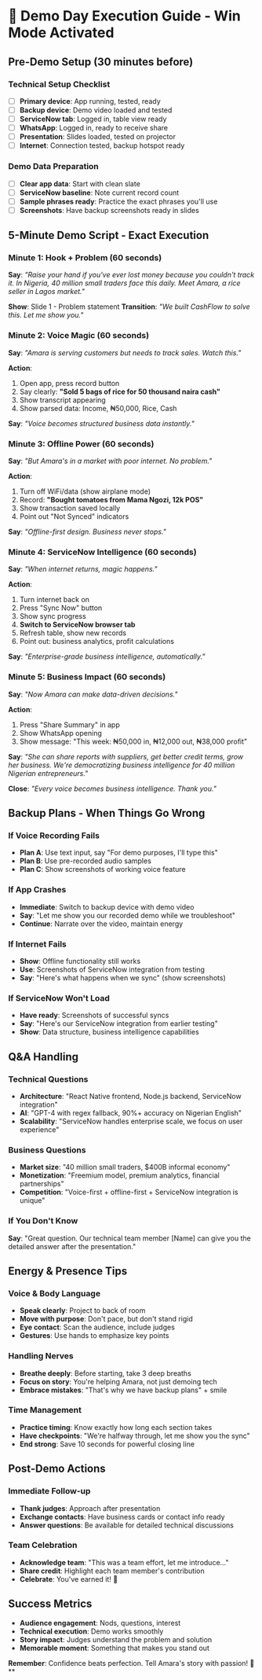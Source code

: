 # 🎪 Demo Day Execution Guide - Win Mode Activated

## **Pre-Demo Setup (30 minutes before)**

### **Technical Setup Checklist**
- [ ] **Primary device**: App running, tested, ready
- [ ] **Backup device**: Demo video loaded and tested
- [ ] **ServiceNow tab**: Logged in, table view ready
- [ ] **WhatsApp**: Logged in, ready to receive share
- [ ] **Presentation**: Slides loaded, tested on projector
- [ ] **Internet**: Connection tested, backup hotspot ready

### **Demo Data Preparation**
- [ ] **Clear app data**: Start with clean slate
- [ ] **ServiceNow baseline**: Note current record count
- [ ] **Sample phrases ready**: Practice the exact phrases you'll use
- [ ] **Screenshots**: Have backup screenshots ready in slides

## **5-Minute Demo Script - Exact Execution**

### **Minute 1: Hook + Problem (60 seconds)**
**Say**: *"Raise your hand if you've ever lost money because you couldn't track it. In Nigeria, 40 million small traders face this daily. Meet Amara, a rice seller in Lagos market."*

**Show**: Slide 1 - Problem statement
**Transition**: *"We built CashFlow to solve this. Let me show you."*

### **Minute 2: Voice Magic (60 seconds)**
**Say**: *"Amara is serving customers but needs to track sales. Watch this."*

**Action**: 
1. Open app, press record button
2. Say clearly: **"Sold 5 bags of rice for 50 thousand naira cash"**
3. Show transcript appearing
4. Show parsed data: Income, ₦50,000, Rice, Cash

**Say**: *"Voice becomes structured business data instantly."*

### **Minute 3: Offline Power (60 seconds)**
**Say**: *"But Amara's in a market with poor internet. No problem."*

**Action**:
1. Turn off WiFi/data (show airplane mode)
2. Record: **"Bought tomatoes from Mama Ngozi, 12k POS"**
3. Show transaction saved locally
4. Point out "Not Synced" indicators

**Say**: *"Offline-first design. Business never stops."*

### **Minute 4: ServiceNow Intelligence (60 seconds)**
**Say**: *"When internet returns, magic happens."*

**Action**:
1. Turn internet back on
2. Press "Sync Now" button
3. Show sync progress
4. **Switch to ServiceNow browser tab**
5. Refresh table, show new records
6. Point out: business analytics, profit calculations

**Say**: *"Enterprise-grade business intelligence, automatically."*

### **Minute 5: Business Impact (60 seconds)**
**Say**: *"Now Amara can make data-driven decisions."*

**Action**:
1. Press "Share Summary" in app
2. Show WhatsApp opening
3. Show message: "This week: ₦50,000 in, ₦12,000 out, ₦38,000 profit"

**Say**: *"She can share reports with suppliers, get better credit terms, grow her business. We're democratizing business intelligence for 40 million Nigerian entrepreneurs."*

**Close**: *"Every voice becomes business intelligence. Thank you."*

## **Backup Plans - When Things Go Wrong**

### **If Voice Recording Fails**
- **Plan A**: Use text input, say "For demo purposes, I'll type this"
- **Plan B**: Use pre-recorded audio samples
- **Plan C**: Show screenshots of working voice feature

### **If App Crashes**
- **Immediate**: Switch to backup device with demo video
- **Say**: "Let me show you our recorded demo while we troubleshoot"
- **Continue**: Narrate over the video, maintain energy

### **If Internet Fails**
- **Show**: Offline functionality still works
- **Use**: Screenshots of ServiceNow integration from testing
- **Say**: "Here's what happens when we sync" (show screenshots)

### **If ServiceNow Won't Load**
- **Have ready**: Screenshots of successful syncs
- **Say**: "Here's our ServiceNow integration from earlier testing"
- **Show**: Data structure, business intelligence capabilities

## **Q&A Handling**

### **Technical Questions**
- **Architecture**: "React Native frontend, Node.js backend, ServiceNow integration"
- **AI**: "GPT-4 with regex fallback, 90%+ accuracy on Nigerian English"
- **Scalability**: "ServiceNow handles enterprise scale, we focus on user experience"

### **Business Questions**
- **Market size**: "40 million small traders, $400B informal economy"
- **Monetization**: "Freemium model, premium analytics, financial partnerships"
- **Competition**: "Voice-first + offline-first + ServiceNow integration is unique"

### **If You Don't Know**
**Say**: "Great question. Our technical team member [Name] can give you the detailed answer after the presentation."

## **Energy & Presence Tips**

### **Voice & Body Language**
- **Speak clearly**: Project to back of room
- **Move with purpose**: Don't pace, but don't stand rigid
- **Eye contact**: Scan the audience, include judges
- **Gestures**: Use hands to emphasize key points

### **Handling Nerves**
- **Breathe deeply**: Before starting, take 3 deep breaths
- **Focus on story**: You're helping Amara, not just demoing tech
- **Embrace mistakes**: "That's why we have backup plans" + smile

### **Time Management**
- **Practice timing**: Know exactly how long each section takes
- **Have checkpoints**: "We're halfway through, let me show you the sync"
- **End strong**: Save 10 seconds for powerful closing line

## **Post-Demo Actions**

### **Immediate Follow-up**
- **Thank judges**: Approach after presentation
- **Exchange contacts**: Have business cards or contact info ready
- **Answer questions**: Be available for detailed technical discussions

### **Team Celebration**
- **Acknowledge team**: "This was a team effort, let me introduce..."
- **Share credit**: Highlight each team member's contribution
- **Celebrate**: You've earned it! 🎉

## **Success Metrics**
- **Audience engagement**: Nods, questions, interest
- **Technical execution**: Demo works smoothly
- **Story impact**: Judges understand the problem and solution
- **Memorable moment**: Something that makes you stand out

**Remember**: Confidence beats perfection. Tell Amara's story with passion! 🚀**